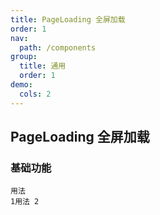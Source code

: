 ```yaml
---
title: PageLoading 全屏加载
order: 1
nav:
  path: /components
group:
  title: 通用
  order: 1
demo:
  cols: 2
---
```


## PageLoading 全屏加载

### 基础功能

<style>
  .dumi-default-previewer-demo > iframe {
    height: 180px;
  }
</style>

<code src='./demos/demo1/index.tsx'>用法 1</code><code src='./demos/demo2/index.tsx'>用法 2</code>
